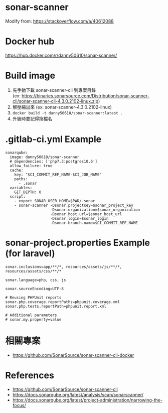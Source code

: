 # sonar-scanner
Modify from: https://stackoverflow.com/a/40612088

# Docker hub
https://hub.docker.com/r/danny50610/sonar-scanner/

# Build image
1. 先手動下載 sonar-scanner-cli 到專案目錄  
(ex: https://binaries.sonarsource.com/Distribution/sonar-scanner-cli/sonar-scanner-cli-4.3.0.2102-linux.zip)
2. 解壓縮出來 (ex: sonar-scanner-4.3.0.2102-linux)
3. `docker build -t danny50610/sonar-scanner:latest .`
4. 升級時要記得換檔名

# .gitlab-ci.yml Example
```
sonarqube:
  image: danny50610/sonar-scanner
  # dependencies: ['php7.3:postgres10.6']
  allow_failure: true
  cache:
    key: "$CI_COMMIT_REF_NAME-$CI_JOB_NAME"
    paths:
      - .sonar
  variables:
    GIT_DEPTH: 0
  script:
    - export SONAR_USER_HOME=$PWD/.sonar
    - sonar-scanner -Dsonar.projectKey=$sonar_project_key
                    -Dsonar.organization=$sonar_organization
                    -Dsonar.host.url=$sonar_host_url
                    -Dsonar.login=$sonar_login
                    -Dsonar.branch.name=$CI_COMMIT_REF_NAME
```
# sonar-project.properties Example (for laravel)
```
sonar.inclusions=app/**/*, resources/assets/js/**/*, resources/assets/css/**/*

sonar.language=php, css, js

sonar.sourceEncoding=UTF-8

# Reusing PHPUnit reports
sonar.php.coverage.reportPaths=phpunit.coverage.xml
sonar.php.tests.reportPath=phpunit.report.xml

# Additional parameters
# sonar.my.property=value
```

# 相關專案
* https://github.com/SonarSource/sonar-scanner-cli-docker

# References
* https://github.com/SonarSource/sonar-scanner-cli
* https://docs.sonarqube.org/latest/analysis/scan/sonarscanner/
* https://docs.sonarqube.org/latest/project-administration/narrowing-the-focus/
